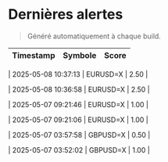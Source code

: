 # Dernières alertes

> Généré automatiquement à chaque build.

| Timestamp           | Symbole   | Score |
|---------------------|-----------|-------|

| 2025-05-08 10:37:13   | EURUSD=X | 2.50 |

| 2025-05-08 10:36:58   | EURUSD=X | 2.50 |

| 2025-05-07 09:21:46   | EURUSD=X | 1.00 |

| 2025-05-07 09:21:06   | EURUSD=X | 1.00 |

| 2025-05-07 03:57:58   | GBPUSD=X | 0.50 |

| 2025-05-07 03:52:02   | GBPUSD=X | 1.00 |
